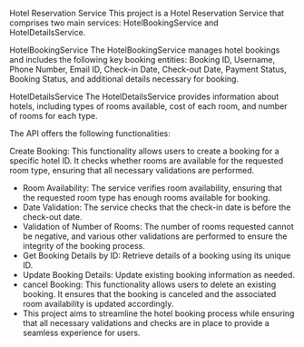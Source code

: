 Hotel Reservation Service
This project is a Hotel Reservation Service that comprises two main services: HotelBookingService and HotelDetailsService.

HotelBookingService
The HotelBookingService manages hotel bookings and includes the following key booking entities: Booking ID, Username, Phone Number, Email ID, Check-in Date, Check-out Date, Payment Status, Booking Status, and additional details necessary for booking.

HotelDetailsService
The HotelDetailsService provides information about hotels, including types of rooms available, cost of each room, and number of rooms for each type. 

The API offers the following functionalities:

Create Booking: This functionality allows users to create a booking for a specific hotel ID. It checks whether rooms are available for the requested room type, ensuring that all necessary validations are performed.
- Room Availability: The service verifies room availability, ensuring that the requested room type has enough rooms available for booking.
- Date Validation: The service checks that the check-in date is before the check-out date.
- Validation of Number of Rooms: The number of rooms requested cannot be negative, and various other validations are performed to ensure the integrity of the booking process.
- Get Booking Details by ID: Retrieve details of a booking using its unique ID.
- Update Booking Details: Update existing booking information as needed.
- cancel Booking: This functionality allows users to delete an existing booking. It ensures that the booking is canceled and the associated room availability is updated accordingly.
- This project aims to streamline the hotel booking process while ensuring that all necessary validations and checks are in place to provide a seamless experience for users.
